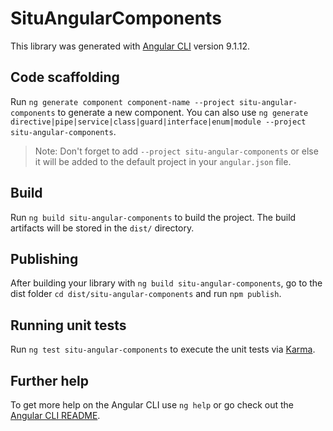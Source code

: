 # SituAngularComponents

This library was generated with [Angular CLI](https://github.com/angular/angular-cli) version 9.1.12.

## Code scaffolding

Run `ng generate component component-name --project situ-angular-components` to generate a new component. You can also use `ng generate directive|pipe|service|class|guard|interface|enum|module --project situ-angular-components`.
> Note: Don't forget to add `--project situ-angular-components` or else it will be added to the default project in your `angular.json` file. 

## Build

Run `ng build situ-angular-components` to build the project. The build artifacts will be stored in the `dist/` directory.

## Publishing

After building your library with `ng build situ-angular-components`, go to the dist folder `cd dist/situ-angular-components` and run `npm publish`.

## Running unit tests

Run `ng test situ-angular-components` to execute the unit tests via [Karma](https://karma-runner.github.io).

## Further help

To get more help on the Angular CLI use `ng help` or go check out the [Angular CLI README](https://github.com/angular/angular-cli/blob/master/README.md).
